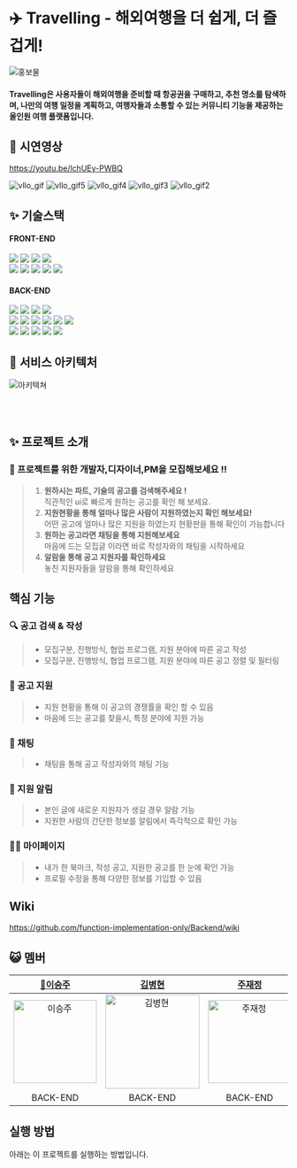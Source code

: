 # ✈️ Travelling - 해외여행을 더 쉽게, 더 즐겁게!
![홍보물](https://user-images.githubusercontent.com/113455892/224764143-2113d06e-08bf-4612-bb58-2a5c9457beba.svg)
#### Travelling은 사용자들이 해외여행을 준비할 때 항공권을 구매하고, 추천 명소를 탐색하며, 나만의 여행 일정을 계획하고, 여행자들과 소통할 수 있는 커뮤니티 기능을 제공하는 올인원 여행 플랫폼입니다.
## 🎥 시연영상


https://youtu.be/lchUEy-PWBQ

![vllo_gif](https://user-images.githubusercontent.com/113872554/227924125-bd54a734-ec1b-44c0-b646-3c72865845bb.gif)
![vllo_gif5](https://user-images.githubusercontent.com/113872554/227927894-53cd9465-3007-4adf-a67d-86e285fba0b6.gif)
![vllo_gif4](https://user-images.githubusercontent.com/113872554/227927886-dec20ec6-1cce-45d4-ba97-284983f74e2b.gif)
![vllo_gif3](https://user-images.githubusercontent.com/113872554/227927878-86dbab81-8d28-45f4-b70e-507ae86599d4.gif)
![vllo_gif2](https://user-images.githubusercontent.com/113872554/227927869-465bdf05-3209-49f8-931e-d4a86629af9e.gif)

## ✨ 기술스택
#### FRONT-END
<img src="https://img.shields.io/badge/HTML-E34F26?style=for-the-badge&logo=HTML5&logoColor=white"/> <img src="https://img.shields.io/badge/styled components-DB7093?style=for-the-badge&logo=styled-components&logoColor=white"/> <img src="https://img.shields.io/badge/JavaScript-F7DF1E?style=for-the-badge&logo=JavaScript&logoColor=black"/> <img src="https://img.shields.io/badge/Redux Toolkit-764ABC?style=for-the-badge&logo=Redux&logoColor=white"/> <br> <img src="https://img.shields.io/badge/React-61DAFB?style=for-the-badge&logo=React&logoColor=black"/> <img src="https://img.shields.io/badge/Axios-5A29E4?style=for-the-badge&logo=Axios&logoColor=white"/> <img src="https://img.shields.io/badge/GitHub Actions-2088FF?style=for-the-badge&logo=GitHub Actions&logoColor=white"/> <img src="https://img.shields.io/badge/sockjs-333333?style=for-the-badge&logo=sockjs&logoColor=white"/> <img src="https://img.shields.io/badge/stomp-333333?style=for-the-badge&logo=stomp&logoColor=white"/>

#### BACK-END
<img src="https://img.shields.io/badge/Spring Boot-6DB33F?style=for-the-badge&logo=Spring Boot&logoColor=white"/> <img src="https://img.shields.io/badge/Spring Cloud-6DB33F?style=for-the-badge&logo=Spring&logoColor=white"/> <img src="https://img.shields.io/badge/Spring Security-6DB33F?style=for-the-badge&logo=Spring Security&logoColor=white"/> <img src="https://img.shields.io/badge/MySQL-4479A1?style=for-the-badge&logo=MySQL&logoColor=white"> <br> <img src="https://img.shields.io/badge/Amazon RDS-527FFF?style=for-the-badge&logo=Amazon RDS&logoColor=white"/> <img src="https://img.shields.io/badge/Amazon S3-569A31?style=for-the-badge&logo=Amazon S3&logoColor=white"/> 
<img src="https://img.shields.io/badge/Amazon EC2-FF9900?style=for-the-badge&logo=Amazon EC2&logoColor=white"/> <img src="https://img.shields.io/badge/sockjs-333333?style=for-the-badge&logo=sockjs&logoColor=white"/> <img src="https://img.shields.io/badge/stomp-333333?style=for-the-badge&logo=stomp&logoColor=white"/> <img src="https://img.shields.io/badge/GitHub Actions-2088FF?style=for-the-badge&logo=GitHub Actions&logoColor=white"/>
<br>
<img src="https://img.shields.io/badge/Appache Kafka-231F20?style=for-the-badge&logo=apachekafka&logoColor=white"/>
<img src="https://img.shields.io/badge/Kafka Connect-231F20?style=for-the-badge&logo=apachekafka&logoColor=white"/>
<img src="https://img.shields.io/badge/Docker-2496ED?style=for-the-badge&logo=docker&logoColor=white"/>
<img src="https://img.shields.io/badge/Grafana-F46800?style=for-the-badge&logo=grafana&logoColor=white"/>
<img src="https://img.shields.io/badge/Prometheus-E6522C?style=for-the-badge&logo=prometheus&logoColor=white"/>
## 🔧 서비스 아키텍처

![아키텍쳐](https://user-images.githubusercontent.com/113872554/223130493-5548c091-cd72-4d0d-84d9-b24247de7062.png)

<br>

<br>


## ✨ 프로젝트 소개
### 🎤 프로젝트를 위한 개발자,디자이너,PM을 모집해보세요 !!
>1. **원하시는 파트, 기술의 공고를 검색해주세요 !**  
   직관적인 ui로 빠르게 원하는 공고를 확인 해 보세요.
>2. **지원현황을 통해 얼마나 많은 사람이 지원하였는지 확인 해보세요!**  
   어떤 공고에 얼마나 많은 지원을 하였는지 현황판을 통해 확인이 가능합니다
>3. **원하는 공고라면 채팅을 통해 지원해보세요**  
   마음에 드는 모집글 이라면 바로 작성자와의 채팅을 시작하세요
>4. **알람을 통해 공고 지원자를 확인하세요**  
   놓친 지원자들을 알람을 통해 확인하세요


## 핵심 기능

### 🔍 공고 검색 & 작성 

> * 모집구분, 진행방식, 협업 프로그램, 지원 분야에 따른 공고 작성
> * 모집구분, 진행방식, 협업 프로그램, 지원 분야에 따른 공고 정렬 및 필터링 

### 👠 공고 지원

> * 지원 현황을 통해 이 공고의 경쟁률을 확인 할 수 있음
> * 마음에 드는 공고를 찾을시, 특정 분야에 지원 가능 

### 🔔 채팅

> * 채팅을 통해 공고 작성자와의 채팅 기능

### 🔔 지원 알림

> * 본인 글에 새로운 지원자가 생길 경우 알람 기능
> * 지원한 사람의 간단한 정보를 알림에서 즉각적으로 확인 가능


### 🧑🏻 마이페이지

> *  내가 한 북마크, 작성 공고, 지원한 공고를 한 눈에 확인 가능
> *  프로필 수정을 통해 다양한 정보를 기입할 수 있음

## Wiki
https://github.com/function-implementation-only/Backend/wiki
## 😺 멤버

|[🔰이승주](https://github.com/refinedstone)|[김병현](http)|[주재정](http)|            
|:---:|:---:|:---:|
|<img width="150" alt="이승주" src="https://user-images.githubusercontent.com/63353500/228728529-5c84fbdb-02ac-4190-9be0-ad409e6b38e6.png">|<img width="170" alt="김병현" src="https://user-images.githubusercontent.com/63353500/228760565-108a673e-adde-4f0f-99ef-77b99b87103f.png">|<img width="150" alt="주재정" src="https://user-images.githubusercontent.com/63353500/228727742-4227f0c1-6884-4d7c-b985-9fb67d033d05.png">|
|BACK-END|BACK-END|BACK-END|

## 실행 방법

아래는 이 프로젝트를 실행하는 방법입니다.



